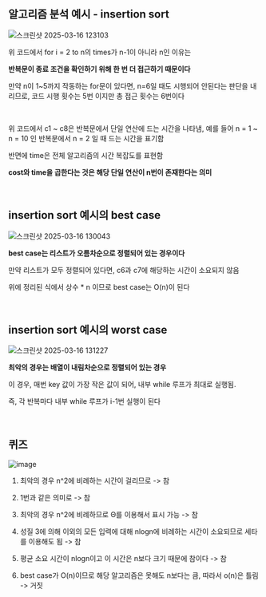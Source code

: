 ## 알고리즘 분석 예시 - insertion sort  

![스크린샷 2025-03-16 123103](https://github.com/user-attachments/assets/9f69fe12-7680-447c-b90e-7207004d54e7)

위 코드에서 for i = 2 to n의 times가 n-1이 아니라 n인 이유는 

**반복문이 종료 조건을 확인하기 위해 한 번 더 접근하기 때문이다**

만약 n이 1~5까지 작동하는 for문이 있다면, n=6일 때도 시행되어 안된다는 판단을 내리므로, 코드 시행 횟수는 5번 이지만 총 접근 횟수는 6번이다 

<br/>

위 코드에서 c1 ~ c8은 반복문에서 단일 연산에 드는 시간을 나타냄, 예를 들어 n = 1 ~ n = 10 인 반복문에서 n = 2 일 때 드는 시간을 표기함 

반면에 time은 전체 알고리즘의 시간 복잡도를 표현함 

**cost와 time을 곱한다는 것은 해당 단일 연산이 n번이 존재한다는 의미**

<br/>

## insertion sort 예시의 best case

![스크린샷 2025-03-16 130043](https://github.com/user-attachments/assets/a54afa12-2959-4626-bece-84ff94e12798)

**best case는 리스트가 오름차순으로 정렬되어 있는 경우이다**

만약 리스트가 모두 정렬되어 있다면, c6과 c7에 해당하는 시간이 소요되지 않음 

위에 정리된 식에서 상수 * n 이므로 best case는 O(n)이 된다 

<br/>

## insertion sort 예시의 worst case

![스크린샷 2025-03-16 131227](https://github.com/user-attachments/assets/29d686a5-df3c-4f22-8907-9f5aa871ff58)

**최악의 경우는 배열이 내림차순으로 정렬되어 있는 경우**

이 경우, 매번 key 값이 가장 작은 값이 되어, 내부 while 루프가 최대로 실행됨. 

즉, 각 반복마다 내부 while 루프가 i-1번 실행이 된다 

<br/>

## 퀴즈 

![image](https://github.com/user-attachments/assets/1bf4a384-3b91-444d-94f3-71db54a42b9f)

1. 최악의 경우 n^2에 비례하는 시간이 걸리므로 -> 참

2. 1번과 같은 의미로 -> 참 

3. 최악의 경우 n^2에 비례하므로 Θ를 이용해서 표시 가능 -> 참

4. 성질 3에 의해 이외의 모든 입력에 대해 nlogn에 비례하는 시간이 소요되므로 세타를 이용해도 됨 -> 참

5. 평균 소요 시간이 nlogn이고 이 시간은 n보다 크기 때문에 참이다 -> 참

6. best case가 O(n)이므로 해당 알고리즘은 못해도 n보다는 큼, 따라서 o(n)은 틀림 -> 거짓 






